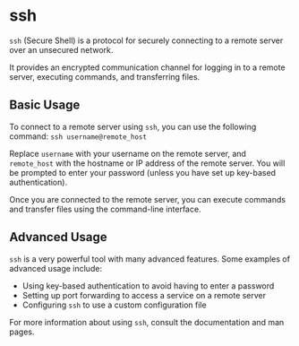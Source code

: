 # ssh

`ssh` (Secure Shell) is a protocol for securely connecting to a remote server over an unsecured network.

It provides an encrypted communication channel for logging in to a remote server, executing commands, and transferring files.

## Basic Usage

To connect to a remote server using `ssh`, you can use the following command:
`ssh username@remote_host`


Replace `username` with your username on the remote server, and `remote_host` with the hostname or IP address of the remote server. You will be prompted to enter your password (unless you have set up key-based authentication).

Once you are connected to the remote server, you can execute commands and transfer files using the command-line interface.

## Advanced Usage

`ssh` is a very powerful tool with many advanced features. Some examples of advanced usage include:

- Using key-based authentication to avoid having to enter a password
- Setting up port forwarding to access a service on a remote server
- Configuring `ssh` to use a custom configuration file

For more information about using `ssh`, consult the documentation and man pages.